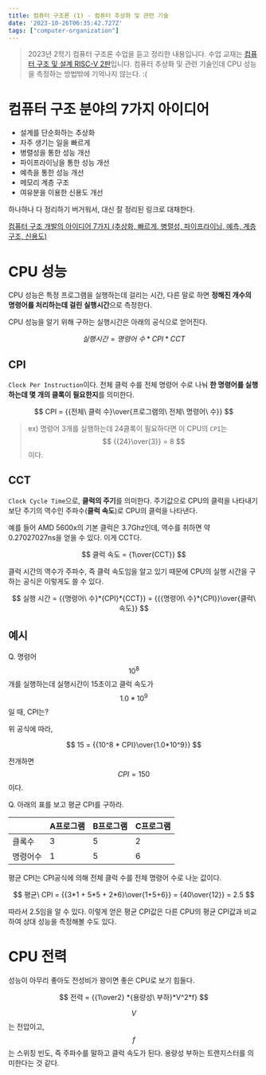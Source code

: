 ```yaml
---
title: 컴퓨터 구조론 (1) - 컴퓨터 추상화 및 관련 기술
date: '2023-10-26T06:35:42.727Z'
tags: ["computer-organization"]
---
```


> 2023년 2학기 컴퓨터 구조론 수업을 듣고 정리한 내용입니다. 수업 교재는 [컴퓨터 구조 및 설계 RISC-V 2판](https://product.kyobobook.co.kr/detail/S000060622658)입니다.
> 컴퓨터 추상화 및 관련 기술인데 CPU 성능을 측정하는 방법밖에 기억나지 않는다. :(

# 컴퓨터 구조 분야의 7가지 아이디어

- 설계를 단순화하는 추상화
- 자주 생기는 일을 빠르게
- 병렬성을 통한 성능 개선
- 파이프라이닝을 통한 성능 개선
- 예측을 통한 성능 개선
- 메모리 계층 구조
- 여유분을 이용한 신용도 개선

하나하나 다 정리하기 버거워서, 대신 잘 정리된 링크로 대채한다. 

[컴퓨터 구조 개발의 아이디어 7가지 (추상화, 빠르게, 병렬성, 파이프라이닝, 예측, 계층구조, 신용도)](https://wpaud16.tistory.com/184)

# CPU 성능

CPU 성능은 특정 프로그램을 실행하는데 걸리는 시간, 다른 말로 하면 **정해진 개수의 명령어를 처리하는데 걸린 실행시간**으로 측정한다.

CPU 성능을 알기 위해 구하는 실행시간은 아래의 공식으로 얻어진다.

$$
실행 시간 = {명령어\ 수}*{CPI}*{CCT}
$$

## CPI 

`Clock Per Instruction`이다. 전체 클럭 수를 전체 명령어 수로 나눠 **한 명령어를 실행하는데 몇 개의 클록이 필요한지**를 의미한다.

$$
CPI = {{전체\ 클럭 수}\over{프로그램의\ 전체\ 명령어\ 수}}
$$

> ex) 명령어 3개를 실행하는데 24클록이 필요하다면 이 CPU의 `CPI`는 $$ {{24}\over{3}} = 8 $$이다.

## CCT

`Clock Cycle Time`으로, **클럭의 주기**를 의미한다. 주기값으로 CPU의 클럭을 나타내기보단 주기의 역수인 주파수(**클럭 속도**)로 CPU의 클럭을 나타낸다. 

예를 들어 AMD 5600x의 기본 클럭은 3.7Ghz인데, 역수를 취하면 약 0.27027027ns을 얻을 수 있다. 이게 CCT다.

$$
클럭 속도 = {1\over{CCT}}
$$

클럭 시간의 역수가 주파수, 즉 클럭 속도임을 알고 있기 때문에 CPU의 실행 시간을 구하는 공식은 이렇게도 쓸 수 있다.

$$
실행 시간 = {{명령어\ 수}*{CPI}*{CCT}} = {{{명령어\ 수}*{CPI}}\over{클럭\ 속도}}
$$

## 예시

Q. 명령어 $$10^8$$개를 실행하는데 실행시간이 15초이고 클럭 속도가 $$1.0*10^9$$일 때, CPI는?

위 공식에 따라,

$$
15 = {{10^8 * CPI}\over{1.0*10^9}}
$$

전개하면 $$ CPI = 150$$이다. 

Q. 아래의 표를 보고 평균 CPI를 구하라.

||A프로그램|B프로그램|C프로그램|
|---|---|---|---|
|클록수|3|5|2|
|명령어수|1|5|6|

평균 CPI는 CPI공식에 의해 전체 클럭 수를 전체 명령어 수로 나눈 값이다. 

$$
평균\ CPI = {{3*1 + 5*5 + 2*6}\over{1+5+6}} = {40\over{12}} = 2.5
$$

따라서 2.5임을 알 수 있다. 이렇게 얻은 평균 CPI값은 다른 CPU의 평균 CPI값과 비교하여 상대 성능을 측정해볼 수도 있다.

# CPU 전력

성능이 아무리 좋아도 전성비가 꽝이면 좋은 CPU로 보기 힘들다. 

$$
전력 = {{1\over2} *{용량성\ 부하}*V^2*f}
$$

$$V$$는 전압이고, $$f$$는 스위칭 빈도, 즉 주파수를 말하고 클럭 속도가 된다. 용량성 부하는 트랜지스터를 의미한다는 것 같다.
